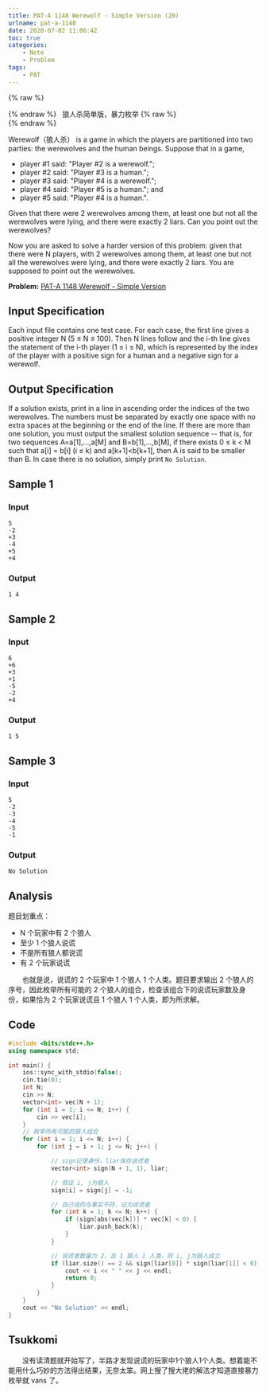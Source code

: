 ```yaml
---
title: PAT-A 1148 Werewolf - Simple Version (20)
urlname: pat-a-1148
date: 2020-07-02 11:06:42
toc: true
categories:
    - Note
    - Problem
tags:
    - PAT
---
```


{% raw %}<article class="message is-success"><div class="message-body">{% endraw %}
<span class="icon"><i class="fa fa-check mr-2"></i></span>&nbsp;&nbsp;狼人杀简单版，暴力枚举
{% raw %}</div></article>{% endraw %}

Werewolf（狼人杀） is a game in which the players are partitioned into two parties: the werewolves and the human beings. Suppose that in a game,

+ player #1 said: "Player #2 is a werewolf.";
+ player #2 said: "Player #3 is a human.";
+ player #3 said: "Player #4 is a werewolf.";
+ player #4 said: "Player #5 is a human."; and
+ player #5 said: "Player #4 is a human.".

Given that there were 2 werewolves among them, at least one but not all the werewolves were lying, and there were exactly 2 liars. Can you point out the werewolves?

Now you are asked to solve a harder version of this problem: given that there were N players, with 2 werewolves among them, at least one but not all the werewolves were lying, and there were exactly 2 liars. You are supposed to point out the werewolves.

<!--more-->

**Problem:**&nbsp;[PAT-A 1148 Werewolf - Simple Version](https://pintia.cn/problem-sets/994805342720868352/problems/1038429808099098624 "PAT-A 1148 Werewolf - Simple Version")

## Input Specification

Each input file contains one test case. For each case, the first line gives a positive integer N (5 ≤ N ≤ 100). Then N lines follow and the i-th line gives the statement of the i-th player (1 ≤ i ≤ N), which is represented by the index of the player with a positive sign for a human and a negative sign for a werewolf.

## Output Specification

If a solution exists, print in a line in ascending order the indices of the two werewolves. The numbers must be separated by exactly one space with no extra spaces at the beginning or the end of the line. If there are more than one solution, you must output the smallest solution sequence -- that is, for two sequences A=a[1],...,a[M] and B=b[1],...,b[M], if there exists 0 ≤ k < M such that a[i] = b[i] (i ≤ k) and a[k+1]<b[k+1], then A is said to be smaller than B. In case there is no solution, simply print  `No Solution`.

## Sample 1

### Input

```
5
-2
+3
-4
+5
+4
```

### Output

```
1 4
```

## Sample 2

### Input

```
6
+6
+3
+1
-5
-2
+4
```

### Output

```
1 5
```

## Sample 3

### Input

```
5
-2
-3
-4
-5
-1
```

### Output

```
No Solution
```

## Analysis

题目划重点：

+ N 个玩家中有 2 个狼人
+ 至少 1 个狼人说谎
+ 不是所有狼人都说谎
+ 有 2 个玩家说谎

&emsp;&emsp;也就是说，说谎的 2 个玩家中 1 个狼人 1 个人类。题目要求输出 2 个狼人的序号，因此枚举所有可能的 2 个狼人的组合，检查该组合下的说谎玩家数及身份，如果恰为 2 个玩家说谎且 1 个狼人 1 个人类，即为所求解。

## Code

``` cpp
#include <bits/stdc++.h>
using namespace std;

int main() {
    ios::sync_with_stdio(false);
    cin.tie(0);
    int N;
    cin >> N;
    vector<int> vec(N + 1);
    for (int i = 1; i <= N; i++) {
        cin >> vec[i];
    }
    // 枚举所有可能的狼人组合
    for (int i = 1; i <= N; i++) {
        for (int j = i + 1; j <= N; j++) {

            // sign记录身份，liar保存说谎者
            vector<int> sign(N + 1, 1), liar;

            // 假设 i, j为狼人
            sign[i] = sign[j] = -1;

            // 自己说的与事实不符，记为说谎者
            for (int k = 1; k <= N; k++) {
                if (sign[abs(vec[k])] * vec[k] < 0) {
                    liar.push_back(k);
                }
            }

            // 说谎者数量为 2，且 1 狼人 1 人类，则 i, j为狼人成立
            if (liar.size() == 2 && sign[liar[0]] * sign[liar[1]] < 0) {
                cout << i << " " << j << endl;
                return 0;
            }
        }
    }
    cout << "No Solution" << endl;
}
```

## Tsukkomi

&emsp;&emsp;没有读清题就开始写了，半路才发现说谎的玩家中1个狼人1个人类。想着能不能用什么巧妙的方法得出结果，无奈太笨。网上搜了搜大佬的解法才知道直接暴力枚举就 vans 了。

